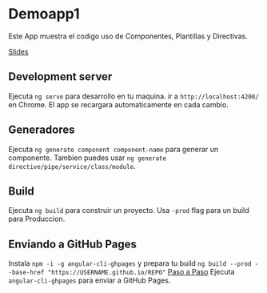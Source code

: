 # Demoapp1

Este App muestra el codigo uso de Componentes, Plantillas y Directivas.

[Slides](https://docs.google.com/presentation/d/1q2lt_T0gx_O22tId1VCTKlOYAE0aXg9P3ba1-hVsxTU/edit?usp=sharing)

## Development server
Ejecuta `ng serve` para desarrollo en tu maquina. 
ir a `http://localhost:4200/` en Chrome. El app se recargara automaticamente en cada cambio.

## Generadores

Ejecuta `ng generate component component-name` para generar un componente.
Tambien puedes usar `ng generate directive/pipe/service/class/module`.

## Build

Ejecuta `ng build` para construir un proyecto.
Usa `-prod` flag para un build para Produccion.

## Enviando a GitHub Pages

Instala `npm -i -g angular-cli-ghpages` y prepara tu build `ng build --prod --base-href "https://USERNAME.github.io/REPO"` [Paso a Paso](http://aniri.ro/geek/development/how-to-host-an-angular2-app-on-github-pages-using-angular-cli/)
Ejecuta `angular-cli-ghpages` para enviar a GitHub Pages.
